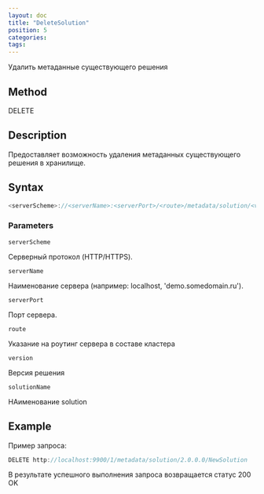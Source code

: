 ```yaml
---
layout: doc
title: "DeleteSolution"
position: 5
categories: 
tags:
---
```


Удалить метаданные существующего решения 

## Method 

DELETE

## Description
Предоставляет возможность удаления метаданных существующего решения в хранилище.

## Syntax
```js
<serverScheme>://<serverName>:<serverPort>/<route>/metadata/solution/<version>/<solutionName>
```

### Parameters

`serverScheme`

Серверный протокол (HTTP/HTTPS).

`serverName`

Наименование сервера (например: localhost, 'demo.somedomain.ru').

`serverPort`

Порт сервера.

`route` 

Указание на роутинг сервера в составе кластера

`version`

Версия решения

`solutionName`

НАименование solution

## Example

Пример запроса:

```js
DELETE http://localhost:9900/1/metadata/solution/2.0.0.0/NewSolution
```

В результате успешного выполнения запроса возвращается статус 200 OK
